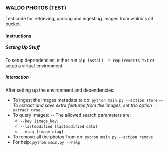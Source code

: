 ### WALDO PHOTOS (TEST)
Test code for retrieving, parsing and ingesting images from waldo's s3 bucket.

#### Instructions
##### Setting Up Stuff
To setup dependencies, either run `pip install -r requirements.txt` or setup a virtual environment.

##### Interaction
After setting up the environment and dependencies:
* To ingest the images metadata to db: `python main.py --action store`
-- _To extract and save extra features from the images, set the option `--extract true`_
* To query images:
-- The allowed search parameters are:
    * `--key [image_key]`
    * `--lastmodified [lastmodified data]`
    * `--etag [image_etag]`
* To remove all the photos from db: `python main.py --action remove`
* For help: `python main.py --help`